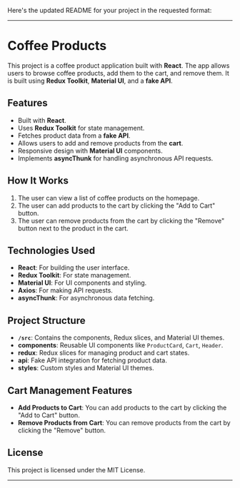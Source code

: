 Here's the updated README for your project in the requested format:

---

# Coffee Products

This project is a coffee product application built with **React**. The app allows users to browse coffee products, add them to the cart, and remove them. It is built using **Redux Toolkit**, **Material UI**, and a **fake API**.

## Features

- Built with **React**.
- Uses **Redux Toolkit** for state management.
- Fetches product data from a **fake API**.
- Allows users to add and remove products from the **cart**.
- Responsive design with **Material UI** components.
- Implements **asyncThunk** for handling asynchronous API requests.

## How It Works

1. The user can view a list of coffee products on the homepage.
2. The user can add products to the cart by clicking the "Add to Cart" button.
3. The user can remove products from the cart by clicking the "Remove" button next to the product in the cart.

## Technologies Used

- **React**: For building the user interface.
- **Redux Toolkit**: For state management.
- **Material UI**: For UI components and styling.
- **Axios**: For making API requests.
- **asyncThunk**: For asynchronous data fetching.

## Project Structure

- **`/src`**: Contains the components, Redux slices, and Material UI themes.
- **components**: Reusable UI components like `ProductCard`, `Cart`, `Header`.
- **redux**: Redux slices for managing product and cart states.
- **api**: Fake API integration for fetching product data.
- **styles**: Custom styles and Material UI themes.

## Cart Management Features

- **Add Products to Cart**: You can add products to the cart by clicking the "Add to Cart" button.
- **Remove Products from Cart**: You can remove products from the cart by clicking the "Remove" button.

## License

This project is licensed under the MIT License.

--- 


